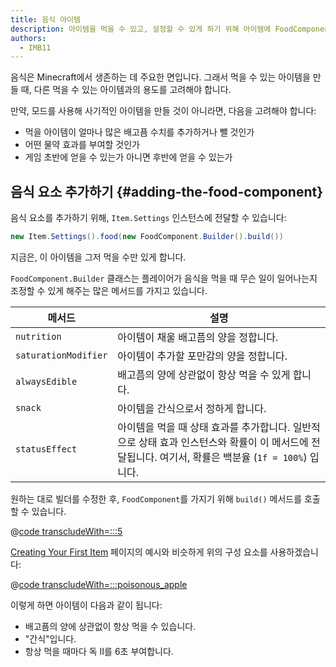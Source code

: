 ```yaml
---
title: 음식 아이템
description: 아이템을 먹을 수 있고, 설정할 수 있게 하기 위해 아이템에 FoodComponent를 추가하는 방법을 알아보세요.
authors:
  - IMB11
---
```


음식은 Minecraft에서 생존하는 데 주요한 면입니다. 그래서 먹을 수 있는 아이템을 만들 때, 다른 먹을 수 있는 아이템과의 용도를 고려해야 합니다.

만약, 모드를 사용해 사기적인 아이템을 만들 것이 아니라면, 다음을 고려해야 합니다:

- 먹을 아이템이 얼마나 많은 배고픔 수치를 추가하거나 뺄 것인가
- 어떤 물약 효과를 부여할 것인가
- 게임 초반에 얻을 수 있는가 아니면 후반에 얻을 수 있는가

## 음식 요소 추가하기 {#adding-the-food-component}

음식 요소를 추가하기 위해, `Item.Settings` 인스턴스에 전달할 수 있습니다:

```java
new Item.Settings().food(new FoodComponent.Builder().build())
```

지금은, 이 아이템을 그저 먹을 수만 있게 합니다.

`FoodComponent.Builder` 클래스는 플레이어가 음식을 먹을 때 무슨 일이 일어나는지 조정할 수 있게 해주는 많은 메서드를 가지고 있습니다.

| 메서드                  | 설명                                                                                                                                                             |
| -------------------- | -------------------------------------------------------------------------------------------------------------------------------------------------------------- |
| `nutrition`          | 아이템이 채울 배고픔의 양을 정합니다.                                                                                                                          |
| `saturationModifier` | 아이템이 추가할 포만감의 양을 정합니다.                                                                                                                         |
| `alwaysEdible`       | 배고픔의 양에 상관없이 항상 먹을 수 있게 합니다.                                                                                                                   |
| `snack`              | 아이템을 간식으로서 정하게 합니다.                                                                                                                            |
| `statusEffect`       | 아이템을 먹을 때 상태 효과를 추가합니다. 일반적으로 상태 효과 인스턴스와 확률이 이 메서드에 전달됩니다. 여기서, 확률은 백분율 (`1f = 100%`) 입니다. |

원하는 대로 빌더를 수정한 후, `FoodComponent`를 가지기 위해 `build()` 메서드를 호출할 수 있습니다.

@[code transcludeWith=:::5](@/reference/1.21/src/main/java/com/example/docs/item/ModItems.java)

[Creating Your First Item](./first-item) 페이지의 예시와 비슷하게 위의 구성 요소를 사용하겠습니다:

@[code transcludeWith=:::poisonous_apple](@/reference/1.21/src/main/java/com/example/docs/item/ModItems.java)

이렇게 하면 아이템이 다음과 같이 됩니다:

- 배고픔의 양에 상관없이 항상 먹을 수 있습니다.
- "간식"입니다.
- 항상 먹을 때마다 독 II를 6초 부여합니다.

<VideoPlayer src="/assets/develop/items/food_0.webm" title="Eating the Suspicious Substance" />
